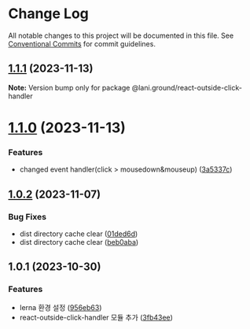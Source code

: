 # Change Log

All notable changes to this project will be documented in this file.
See [Conventional Commits](https://conventionalcommits.org) for commit guidelines.

## [1.1.1](https://github.com/go-lani/lani.ground/compare/@lani.ground/react-outside-click-handler@1.1.0...@lani.ground/react-outside-click-handler@1.1.1) (2023-11-13)

**Note:** Version bump only for package @lani.ground/react-outside-click-handler





# [1.1.0](https://github.com/go-lani/lani.ground/compare/@lani.ground/react-outside-click-handler@1.0.2...@lani.ground/react-outside-click-handler@1.1.0) (2023-11-13)


### Features

* changed event handler(click > mousedown&mouseup) ([3a5337c](https://github.com/go-lani/lani.ground/commit/3a5337ca0ca4c1277b0d69bf620e789c507e00b7))





## [1.0.2](https://github.com/go-lani/lani.ground/compare/@lani.ground/react-outside-click-handler@1.0.1...@lani.ground/react-outside-click-handler@1.0.2) (2023-11-07)


### Bug Fixes

* dist directory cache clear ([01ded6d](https://github.com/go-lani/lani.ground/commit/01ded6daedf321f9ca63f40e331db7539ee19c86))
* dist directory cache clear ([beb0aba](https://github.com/go-lani/lani.ground/commit/beb0abaf6db317156d642ea47412a84721be8da2))





## 1.0.1 (2023-10-30)


### Features

* lerna 환경 설정 ([956eb63](https://github.com/go-lani/lani.ground/commit/956eb63b7948da7842f75c616e499f50073d3fae))
* react-outside-click-handler 모듈 추가 ([3fb43ee](https://github.com/go-lani/lani.ground/commit/3fb43ee3a0fe105ab3bf63ec2cd52dfbc28b660e))
